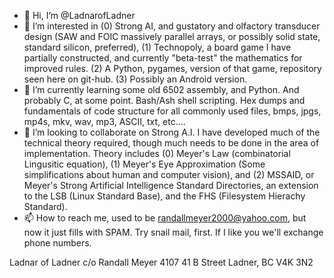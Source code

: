 - 👋 Hi, I’m @LadnarofLadner
- 👀 I’m interested in (0) Strong AI, and gustatory and olfactory transducer design (SAW and FOIC massively parallel arrays, or possibly solid state, standard silicon, preferred),  (1) Technopoly, a board game I have partially constructed, and currently "beta-test" the mathematics for improved rules. (2)  A Python, pygames, version of that game, repository seen here on git-hub. (3) Possibly an Android version.
- 🌱 I’m currently learning some old 6502 assembly, and Python. And probably C, at some point. Bash/Ash shell scripting. Hex dumps and fundamentals of code structure for all commonly used files, bmps, jpgs, mp4s, mkv, wav, mp3, ASCII, txt, etc....
- 💞️ I’m looking to collaborate on Strong A.I. I have developed much of the technical theory required, though much needs to be done in the area of implementation. Theory includes (0) Meyer's Law (combinatorial Lingusitic equation), (1) Meyer's Eye Approximation (Some simplifications about human and computer vision), and (2) MSSAID, or Meyer's Strong Artificial Intelligence Standard Directories, an extension to the LSB (Linux Standard Base), and the FHS (Filesystem Hierachy Standard).
- 📫 How to reach me, used to be randallmeyer2000@yahoo.com, but now it just fills with SPAM. Try snail mail, first. If I like you we'll exchange phone numbers.

Ladnar of Ladner
c/o Randall Meyer
4107 41 B Street
Ladner, BC V4K 3N2

<!---
LadnarofLadner/LadnarofLadner is a ✨ special ✨ repository because its `README.md` (this file) appears on your GitHub profile.
You can click the Preview link to take a look at your changes.
--->
